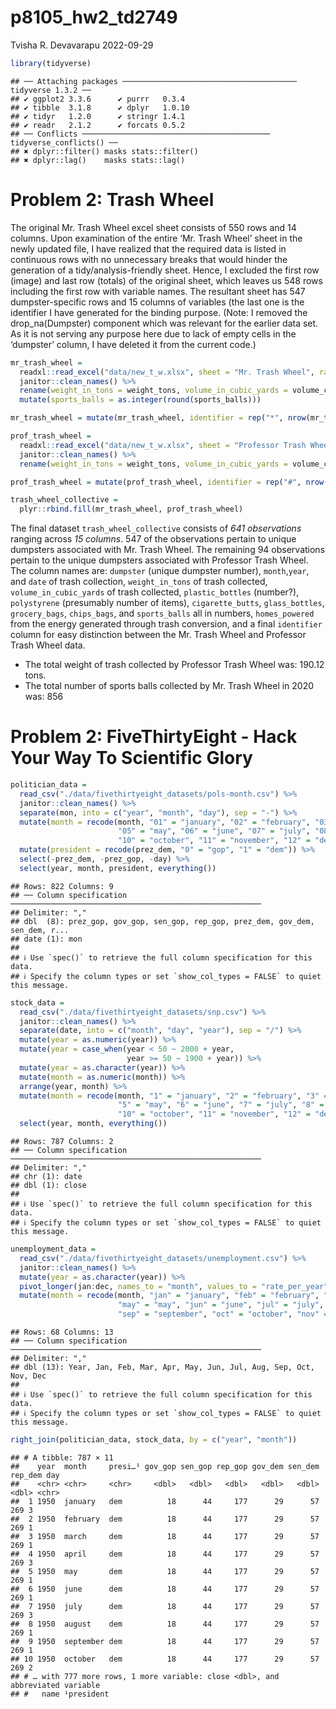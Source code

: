 p8105_hw2_td2749
================
Tvisha R. Devavarapu
2022-09-29

``` r
library(tidyverse)
```

    ## ── Attaching packages ─────────────────────────────────────── tidyverse 1.3.2 ──
    ## ✔ ggplot2 3.3.6      ✔ purrr   0.3.4 
    ## ✔ tibble  3.1.8      ✔ dplyr   1.0.10
    ## ✔ tidyr   1.2.0      ✔ stringr 1.4.1 
    ## ✔ readr   2.1.2      ✔ forcats 0.5.2 
    ## ── Conflicts ────────────────────────────────────────── tidyverse_conflicts() ──
    ## ✖ dplyr::filter() masks stats::filter()
    ## ✖ dplyr::lag()    masks stats::lag()

# Problem 2: Trash Wheel

The original Mr. Trash Wheel excel sheet consists of 550 rows and 14
columns. Upon examination of the entire ‘Mr. Trash Wheel’ sheet in the
newly updated file, I have realized that the required data is listed in
continuous rows with no unnecessary breaks that would hinder the
generation of a tidy/analysis-friendly sheet. Hence, I excluded the
first row (image) and last row (totals) of the original sheet, which
leaves us 548 rows including the first row with variable names. The
resultant sheet has 547 dumpster-specific rows and 15 columns of
variables (the last one is the identifier I have generated for the
binding purpose. (Note: I removed the drop_na(Dumpster) component which
was relevant for the earlier data set. As it is not serving any purpose
here due to lack of empty cells in the ‘dumpster’ column, I have deleted
it from the current code.)

``` r
mr_trash_wheel = 
  readxl::read_excel("data/new_t_w.xlsx", sheet = "Mr. Trash Wheel", range = "A2:N549") %>%
  janitor::clean_names() %>%
  rename(weight_in_tons = weight_tons, volume_in_cubic_yards = volume_cubic_yards) %>%
  mutate(sports_balls = as.integer(round(sports_balls)))

mr_trash_wheel = mutate(mr_trash_wheel, identifier = rep("*", nrow(mr_trash_wheel)))
```

``` r
prof_trash_wheel = 
  readxl::read_excel("data/new_t_w.xlsx", sheet = "Professor Trash Wheel", range = "A2:M96") %>%
  janitor::clean_names() %>%
  rename(weight_in_tons = weight_tons, volume_in_cubic_yards = volume_cubic_yards)

prof_trash_wheel = mutate(prof_trash_wheel, identifier = rep("#", nrow(prof_trash_wheel)))
```

``` r
trash_wheel_collective = 
  plyr::rbind.fill(mr_trash_wheel, prof_trash_wheel)
```

The final dataset `trash_wheel_collective` consists of *641
observations* ranging across *15 columns*. 547 of the observations
pertain to unique dumpsters associated with Mr. Trash Wheel. The
remaining 94 observations pertain to the unique dumpsters associated
with Professor Trash Wheel. The column names are: `dumpster` (unique
dumpster number), `month`,`year`, and `date` of trash collection,
`weight_in_tons` of trash collected, `volume_in_cubic_yards` of trash
collected, `plastic_bottles` (number?), `polystyrene` (presumably number
of items), `cigarette_butts`, `glass_bottles`, `grocery_bags`,
`chips_bags`, and `sports_balls` all in numbers, `homes_powered` from
the energy generated through trash conversion, and a final `identifier`
column for easy distinction between the Mr. Trash Wheel and Professor
Trash Wheel data.

-   The total weight of trash collected by Professor Trash Wheel was:
    190.12 tons.
-   The total number of sports balls collected by Mr. Trash Wheel in
    2020 was: 856

# Problem 2: FiveThirtyEight - Hack Your Way To Scientific Glory

``` r
politician_data = 
  read_csv("./data/fivethirtyeight_datasets/pols-month.csv") %>%
  janitor::clean_names() %>%
  separate(mon, into = c("year", "month", "day"), sep = "-") %>%
  mutate(month = recode(month, "01" = "january", "02" = "february", "03" = "march", "04" = "april", 
                        "05" = "may", "06" = "june", "07" = "july", "08" = "august", "09" = "september",
                        "10" = "october", "11" = "november", "12" = "december")) %>%
  mutate(president = recode(prez_dem, "0" = "gop", "1" = "dem")) %>%
  select(-prez_dem, -prez_gop, -day) %>%
  select(year, month, president, everything())
```

    ## Rows: 822 Columns: 9
    ## ── Column specification ────────────────────────────────────────────────────────
    ## Delimiter: ","
    ## dbl  (8): prez_gop, gov_gop, sen_gop, rep_gop, prez_dem, gov_dem, sen_dem, r...
    ## date (1): mon
    ## 
    ## ℹ Use `spec()` to retrieve the full column specification for this data.
    ## ℹ Specify the column types or set `show_col_types = FALSE` to quiet this message.

``` r
stock_data =
  read_csv("./data/fivethirtyeight_datasets/snp.csv") %>%
  janitor::clean_names() %>%
  separate(date, into = c("month", "day", "year"), sep = "/") %>%
  mutate(year = as.numeric(year)) %>%
  mutate(year = case_when(year < 50 ~ 2000 + year,
                          year >= 50 ~ 1900 + year)) %>%
  mutate(year = as.character(year)) %>%
  mutate(month = as.numeric(month)) %>%
  arrange(year, month) %>%
  mutate(month = recode(month, "1" = "january", "2" = "february", "3" = "march", "4" = "april", 
                        "5" = "may", "6" = "june", "7" = "july", "8" = "august", "9" = "september",
                        "10" = "october", "11" = "november", "12" = "december")) %>%
  select(year, month, everything())
```

    ## Rows: 787 Columns: 2
    ## ── Column specification ────────────────────────────────────────────────────────
    ## Delimiter: ","
    ## chr (1): date
    ## dbl (1): close
    ## 
    ## ℹ Use `spec()` to retrieve the full column specification for this data.
    ## ℹ Specify the column types or set `show_col_types = FALSE` to quiet this message.

``` r
unemployment_data = 
  read_csv("./data/fivethirtyeight_datasets/unemployment.csv") %>%
  janitor::clean_names() %>%
  mutate(year = as.character(year)) %>%
  pivot_longer(jan:dec, names_to = "month", values_to = "rate_per_year") %>%
  mutate(month = recode(month, "jan" = "january", "feb" = "february", "mar" = "march", "apr" = "april", 
                        "may" = "may", "jun" = "june", "jul" = "july", "aug" = "august", 
                        "sep" = "september", "oct" = "october", "nov" = "november", "dec" = "december"))
```

    ## Rows: 68 Columns: 13
    ## ── Column specification ────────────────────────────────────────────────────────
    ## Delimiter: ","
    ## dbl (13): Year, Jan, Feb, Mar, Apr, May, Jun, Jul, Aug, Sep, Oct, Nov, Dec
    ## 
    ## ℹ Use `spec()` to retrieve the full column specification for this data.
    ## ℹ Specify the column types or set `show_col_types = FALSE` to quiet this message.

``` r
right_join(politician_data, stock_data, by = c("year", "month")) 
```

    ## # A tibble: 787 × 11
    ##    year  month     presi…¹ gov_gop sen_gop rep_gop gov_dem sen_dem rep_dem day  
    ##    <chr> <chr>     <chr>     <dbl>   <dbl>   <dbl>   <dbl>   <dbl>   <dbl> <chr>
    ##  1 1950  january   dem          18      44     177      29      57     269 3    
    ##  2 1950  february  dem          18      44     177      29      57     269 1    
    ##  3 1950  march     dem          18      44     177      29      57     269 1    
    ##  4 1950  april     dem          18      44     177      29      57     269 3    
    ##  5 1950  may       dem          18      44     177      29      57     269 1    
    ##  6 1950  june      dem          18      44     177      29      57     269 1    
    ##  7 1950  july      dem          18      44     177      29      57     269 3    
    ##  8 1950  august    dem          18      44     177      29      57     269 1    
    ##  9 1950  september dem          18      44     177      29      57     269 1    
    ## 10 1950  october   dem          18      44     177      29      57     269 2    
    ## # … with 777 more rows, 1 more variable: close <dbl>, and abbreviated variable
    ## #   name ¹​president
